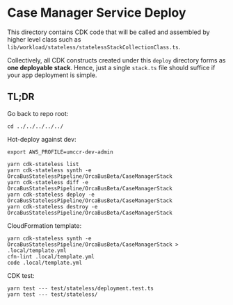 # Case Manager Service Deploy

This directory contains CDK code that will be called and assembled by higher level class such as `lib/workload/stateless/statelessStackCollectionClass.ts`.

Collectively, all CDK constructs created under this `deploy` directory forms as **one deployable stack**. Hence, just  a single `stack.ts` file should suffice if your app deployment is simple.

## TL;DR

Go back to repo root:

```
cd ../../../../../
```

Hot-deploy against dev:
```
export AWS_PROFILE=umccr-dev-admin

yarn cdk-stateless list
yarn cdk-stateless synth -e OrcaBusStatelessPipeline/OrcaBusBeta/CaseManagerStack
yarn cdk-stateless diff -e OrcaBusStatelessPipeline/OrcaBusBeta/CaseManagerStack
yarn cdk-stateless deploy -e OrcaBusStatelessPipeline/OrcaBusBeta/CaseManagerStack
yarn cdk-stateless destroy -e OrcaBusStatelessPipeline/OrcaBusBeta/CaseManagerStack
```

CloudFormation template:
```
yarn cdk-stateless synth -e OrcaBusStatelessPipeline/OrcaBusBeta/CaseManagerStack > .local/template.yml
cfn-lint .local/template.yml
code .local/template.yml
```

CDK test:
```
yarn test --- test/stateless/deployment.test.ts
yarn test --- test/stateless/
```
